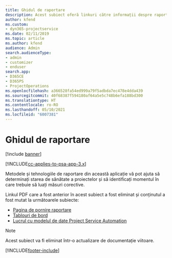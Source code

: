 ```yaml
---
title: Ghidul de raportare
description: Acest subiect oferă linkuri către informații despre raportare.
author: kfend
ms.custom:
- dyn365-projectservice
ms.date: 02/11/2019
ms.topic: article
ms.author: kfend
audience: Admin
search.audienceType:
- admin
- customizer
- enduser
search.app:
- D365CE
- D365PS
- ProjectOperations
ms.openlocfilehash: a366528fa54ed999a79f5adbda7ec478e4dda439
ms.sourcegitcommit: 40f68387f594180af64a5e5c748b6efa188bd300
ms.translationtype: HT
ms.contentlocale: ro-RO
ms.lasthandoff: 05/10/2021
ms.locfileid: "6007381"
---
```

# <a name="reporting-guide"></a>Ghidul de raportare

[!include [banner](../../includes/psa-now-project-operations.md)]

[!INCLUDE[cc-applies-to-psa-app-3.x](../../includes/cc-applies-to-psa-app-3x.md)]

Metodele și tehnologiile de raportare din această aplicație vă pot ajuta să determinați starea de sănătate a proiectelor și să identificați momentul în care trebuie să luați măsuri corective. 

Linkul PDF care a fost anterior în acest subiect a fost eliminat și conținutul a fost mutat la următoarele subiecte:

- [Pagina de pornire raportare](../reports-reporting-dynamics-365-project-service.md)
- [Tablouri de bord](../reports-dashboards.md)
- [Lucrul cu modelul de date Project Service Automation](../reports-working-project-service-data-model.md)

> [!NOTE]
> Acest subiect va fi eliminat într-o actualizare de documentație viitoare. 


[!INCLUDE[footer-include](../../includes/footer-banner.md)]
